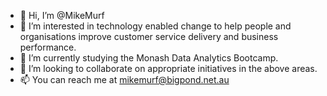 - 👋 Hi, I’m @MikeMurf
- 👀 I’m interested in technology enabled change to help people and organisations improve customer service delivery and business performance.
- 🌱 I’m currently studying the Monash Data Analytics Bootcamp.
- 💞️ I’m looking to collaborate on appropriate initiatives in the above areas.
- 📫 You can reach me at mikemurf@bigpond.net.au

<!---
MikeMurf/MikeMurf is a ✨ special ✨ repository because its `README.md` (this file) appears on your GitHub profile.
You can click the Preview link to take a look at your changes.
--->
